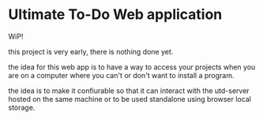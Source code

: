 # Ultimate To-Do Web application
WiP!

this project is very early, there is nothing done yet.

the idea for this web app is to have a way to access your projects when you are on a computer where you can't or don't want to install a program.

the idea is to make it confiurable so that it can interact with the utd-server hosted on the same machine or to be used standalone using browser local storage.
